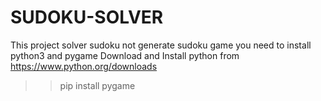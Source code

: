 # SUDOKU-SOLVER
This project solver sudoku not generate sudoku game 
you need to install python3 and pygame
Download and Install python from https://www.python.org/downloads

>>pip install pygame 
